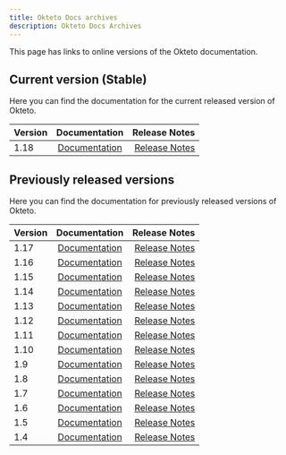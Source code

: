 ```yaml
---
title: Okteto Docs archives
description: Okteto Docs Archives
---
```


This page has links to online versions of the Okteto documentation.

## Current version (Stable)
Here you can find the documentation for the current released version of Okteto.

| Version    | Documentation        |Release Notes       |
|:---------|:------:|------:|
| 1.18    | [Documentation](/)       |  [Release Notes](/release-notes/)



## Previously released versions

Here you can find the documentation for previously released versions of Okteto.

| Version    | Documentation        |Release Notes       |
|:---------|:------:|------:|
| 1.17    | [Documentation](/1.17)      |  [Release Notes](/1.17/release-notes/)
| 1.16    | [Documentation](/1.16)      |  [Release Notes](/1.16/release-notes/)
| 1.15    | [Documentation](/1.15)      |  [Release Notes](/1.15/self-hosted/install/releases/)
| 1.14    | [Documentation](/1.14)      |  [Release Notes](/1.14/self-hosted/install/releases/)
| 1.13    | [Documentation](/1.13)      |  [Release Notes](/1.13/self-hosted/install/releases/)
| 1.12    | [Documentation](/1.12)      |  [Release Notes](/1.12/self-hosted/install/releases/)
| 1.11    | [Documentation](/1.11)      |  [Release Notes](/1.11/self-hosted/install/releases/)
| 1.10    | [Documentation](/1.10)      |  [Release Notes](/1.10/self-hosted/install/releases/)
| 1.9     | [Documentation](/1.9)       |  [Release Notes](/1.9/self-hosted/install/releases/)
| 1.8     | [Documentation](/1.8)       |  [Release Notes](/1.8/self-hosted/install/releases/)
| 1.7     | [Documentation](/1.7)       |  [Release Notes](/1.7/self-hosted/install/releases/)
| 1.6     | [Documentation](/1.6)       |  [Release Notes](/1.6/self-hosted/install/releases/)
| 1.5     | [Documentation](/1.5)       |  [Release Notes](/1.5/self-hosted/install/releases/)
| 1.4     | [Documentation](/1.4)       |  [Release Notes](/1.4/self-hosted/install/releases/)
